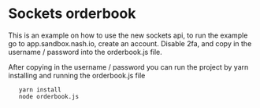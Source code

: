 # Sockets orderbook

This is an example on how to use the new sockets api, to run the example go to app.sandbox.nash.io, create an account. Disable 2fa, and copy in the username / password into the orderbook.js file.

After copying in the username / password you can run the project by yarn installing and running the orderbook.js file

```
   yarn install
   node orderbook.js
```
